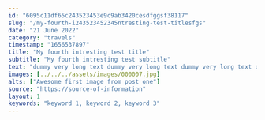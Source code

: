 ```yaml
---
id: "6095c11df65c243523453e9c9ab3420cesdfggsf38117"
slug: "/my-fourth-i243523452345ntresting-test-titlesfgs"
date: "21 June 2022"
category: "travels"
timestamp: "1656537897"
title: "My fourth intresting test title"
subtitle: "My fourth intresting test subtitle"
text: "dummy very long text dummy very long text dummy very long text dummy very long text dummy very long text dummy very long text dummy very long text dummy very long text dummy very long text dummy very long text dummy very long text dummy very long text dummy very long text dummy very long text dummy very long text dummy very long text "
images: [../../../assets/images/000007.jpg]
alts: ["Awesome first image from post one"]
source: "https://source-of-information"
layout: 1
keywords: "keyword 1, keyword 2, keyword 3"
---
```

